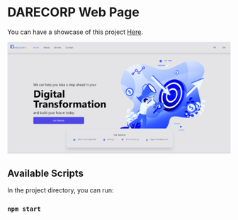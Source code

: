 # DARECORP Web Page

You can have a showcase of this project [Here](https://darecorp-frontend.vercel.app/). 

![Screenshot](screenshot.png)

## Available Scripts

In the project directory, you can run:

### `npm start`





